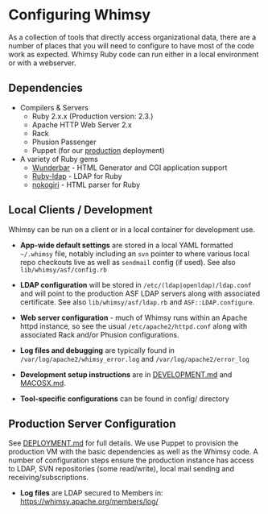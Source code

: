# Configuring Whimsy

As a collection of tools that directly access organizational data, 
there are a number of places that you will need to configure to 
have most of the code work as expected.  Whimsy Ruby code can 
run either in a local environment or with a webserver.

## Dependencies

- Compilers & Servers
  - Ruby 2.x.x (Production version: 2.3.)
  - Apache HTTP Web Server 2.x
  - Rack
  - Phusion Passenger
  - Puppet (for our [production](DEPLOYMENT.md) deployment)
- A variety of Ruby gems
  - [Wunderbar](https://github.com/rubys/wunderbar) - HTML Generator and CGI application support
  - [Ruby-ldap](https://github.com/bearded/ruby-ldap) - LDAP for Ruby
  - [nokogiri](https://github.com/sparklemotion/nokogiri) - HTML parser for Ruby

## Local Clients / Development

Whimsy can be run on a client or in a local container for development use.

* **App-wide default settings** are stored in a local YAML formatted 
  `~/.whimsy` file, notably including an `svn` pointer to where various 
  local repo checkouts live as well as `sendmail` config (if used). 
  See also `lib/whimsy/asf/config.rb`
  
* **LDAP configuration** will be stored in `/etc/(ldap|openldap)/ldap.conf`
  and will point to the production ASF LDAP servers along with associated 
  certificate.  See also `lib/whimsy/asf/ldap.rb` and `ASF::LDAP.configure`. 

* **Web server configuration** - much of Whimsy runs within an Apache 
  httpd instance, so see the usual `/etc/apache2/httpd.conf` along 
  with associated Rack and/or Phusion configurations.
  
* **Log files and debugging** are typically found in `/var/log/apache2/whimsy_error.log` 
  and `/var/log/apache2/error_log`
  
* **Development setup instructions** are in [DEVELOPMENT.md](DEVELOPMENT.md) and [MACOSX.md](MACOSX.md).
  
* **Tool-specific configurations** can be found in config/ directory  

## Production Server Configuration

See [DEPLOYMENT.md](DEPLOYMENT.md) for full details.  We use Puppet to 
provision the production VM with the basic dependencies as well as the 
Whimsy code.  A number of configuration steps ensure the production instance
has access to LDAP, SVN repositories (some read/write), local mail
sending and receiving/subscriptions.

* **Log files** are LDAP secured to Members in: https://whimsy.apache.org/members/log/
